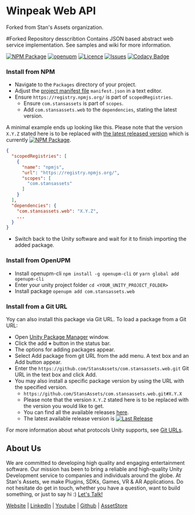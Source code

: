 # Winpeak Web API
Forked from Stan's Assets organization. 

#Forked Repository desscribtion
Contains JSON based abstract web service implementation. See samples and wiki for more information.

[![NPM Package](https://img.shields.io/npm/v/com.stansassets.web)](https://www.npmjs.com/package/com.stansassets.web)
[![openupm](https://img.shields.io/npm/v/com.stansassets.web?label=openupm&registry_uri=https://package.openupm.com)](https://openupm.com/packages/com.stansassets.web/)
[![Licence](https://img.shields.io/npm/l/com.stansassets.web)](https://github.com/StansAssets/com.stansassets.web/blob/master/LICENSE)
[![Issues](https://img.shields.io/github/issues/StansAssets/com.stansassets.web)](https://github.com/StansAssets/com.stansassets.web/issues)
[![Codacy Badge](https://api.codacy.com/project/badge/Grade/a22ff0164da04d089f68d8209dbe6c10)](https://app.codacy.com/gh/StansAssets/com.stansassets.web?utm_source=github.com&utm_medium=referral&utm_content=StansAssets/com.stansassets.web&utm_campaign=Badge_Grade_Dashboard)


### Install from NPM
* Navigate to the `Packages` directory of your project.
* Adjust the [project manifest file](https://docs.unity3d.com/Manual/upm-manifestPrj.html) `manifest.json` in a text editor.
* Ensure `https://registry.npmjs.org/` is part of `scopedRegistries`.
  * Ensure `com.stansassets` is part of `scopes`.
  * Add `com.stansassets.web` to the `dependencies`, stating the latest version.

A minimal example ends up looking like this. Please note that the version `X.Y.Z` stated here is to be replaced with [the latest released version](https://www.npmjs.com/package/com.stansassets.web) which is currently [![NPM Package](https://img.shields.io/npm/v/com.stansassets.web)](https://www.npmjs.com/package/com.stansassets.web).
  ```json
  {
    "scopedRegistries": [
      {
        "name": "npmjs",
        "url": "https://registry.npmjs.org/",
        "scopes": [
          "com.stansassets"
        ]
      }
    ],
    "dependencies": {
      "com.stansassets.web": "X.Y.Z",
      ...
    }
  }
  ```
* Switch back to the Unity software and wait for it to finish importing the added package.

### Install from OpenUPM
* Install openupm-cli `npm install -g openupm-cli` or `yarn global add openupm-cli`
* Enter your unity project folder `cd <YOUR_UNITY_PROJECT_FOLDER>`
* Install package `openupm add com.stansassets.web`

### Install from a Git URL
Yoy can also install this package via Git URL. To load a package from a Git URL:

* Open [Unity Package Manager](https://docs.unity3d.com/Manual/upm-ui.html) window.
* Click the add **+** button in the status bar.
* The options for adding packages appear.
* Select Add package from git URL from the add menu. A text box and an Add button appear.
* Enter the `https://github.com/StansAssets/com.stansassets.web.git` Git URL in the text box and click Add.
* You may also install a specific package version by using the URL with the specified version.
  * `https://github.com/StansAssets/com.stansassets.web.git#X.Y.X`
  * Please note that the version `X.Y.Z` stated here is to be replaced with the version you would like to get.
  * You can find all the available releases [here](https://github.com/StansAssets/com.stansassets.web/releases).
  * The latest available release version is [![Last Release](https://img.shields.io/github/v/release/stansassets/com.stansassets.web)](https://github.com/StansAssets/com.stansassets.web/releases/latest)

For more information about what protocols Unity supports, see [Git URLs](https://docs.unity3d.com/Manual/upm-git.html).

## About Us
We are committed to developing high quality and engaging entertainment software. Our mission has been to bring a reliable and high-quality Unity Development service to companies and individuals around the globe. 
At Stan's Assets, we make Plugins, SDKs, Games, VR & AR Applications. Do not hesitate do get in touch, whether you have a question, want to build something, or just to say hi :) [Let's Talk!](mailto:stan@stansassets.com)

[Website](https://stansassets.com/) | [LinkedIn](https://www.linkedin.com/in/lacost/) | [Youtube](https://www.youtube.com/user/stansassets/videos) | [Github](https://github.com/StansAssets) | [AssetStore](https://assetstore.unity.com/publishers/2256)
